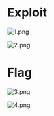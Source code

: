 # Exploit

![1.png](../../../../_resources/1.png)


![2.png](../../../../_resources/2.png)



# Flag


![3.png](../../../../_resources/3.png)


![4.png](../../../../_resources/4.png)
